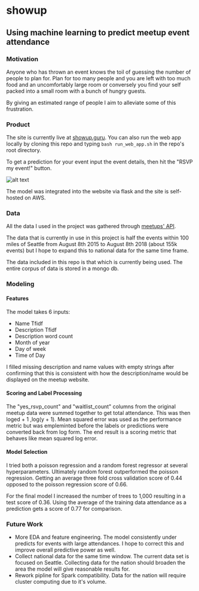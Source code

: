 # showup

## Using machine learning to predict meetup event attendance

### Motivation

Anyone who has thrown an event knows the toil of guessing the number of people to plan for. Plan for too many people and you are left with too much food and an uncomfortably large room or conversely you find your self packed into a small room with a bunch of hungry guests.

By giving an estimated range of people I aim to alleviate some of this frustration.

### Product

The site is currently live at [showup.guru](showup.guru). You can also run the web app locally by cloning this repo and typing ```bash run_web_app.sh``` in the repo's root directory.

To get a prediction for your event input the event details, then hit the "RSVP my event!" button.

![alt text](later.png "web app interface")

The model was integrated into the website via flask and the site is self-hosted on AWS.

### Data

All the data I used in the project was gathered through [meetups' API](https://www.meetup.com/meetup_api/docs/).

The data that is currently in use in this project is half the events within 100 miles of Seattle from August 8th 2015 to August 8th 2018 (about 155k events) but I hope to expand this to national data for the same time frame.

The data included in this repo is that which is currently being used. The entire corpus of data is stored in a mongo db.

### Modeling

#### Features
The model takes 6 inputs:

* Name Tfidf
* Description Tfidf
* Description word count
* Month of year
* Day of week
* Time of Day

I filled missing description and name values with empty strings after confirming that this is consistent with how the description/name would be displayed on the meetup website.

#### Scoring and Label Processing
The "yes_rsvp_count" and "waitlist_count" columns from the original meetup data were summed together to get total attendance. This was then loged + 1 ,log(y + 1). Mean squared error was used as the performance metric but was empleminted before the labels or predictions were converted back from log form. The end result is a scoring metric that behaves like mean squared log error.

#### Model Selection
I tried both a poisson regression and a random forest regressor at several hyperparameters. Ultimately random forest outperformed the poisson regression. Getting an average three fold cross validation score of 0.44 opposed to the poisson regression score of 0.66.

For the final model I increased the number of trees to 1,000 resulting in a test score of 0.36. Using the average of the training data attendance as a prediction gets a score of 0.77 for comparison.

### Future Work
* More EDA and feature engineering. The model consistently under predicts for events with large attendances. I hope to correct this and improve overall predictive power as well.
* Collect national data for the same time window. The current data set is focused on Seattle. Collecting data for the nation should broaden the area the model will give reasonable results for.
* Rework pipline for Spark compatibility. Data for the nation will require cluster computing due to it's volume.
